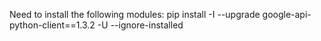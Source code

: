 Need to install the following modules:
pip install -I --upgrade google-api-python-client==1.3.2 -U --ignore-installed
